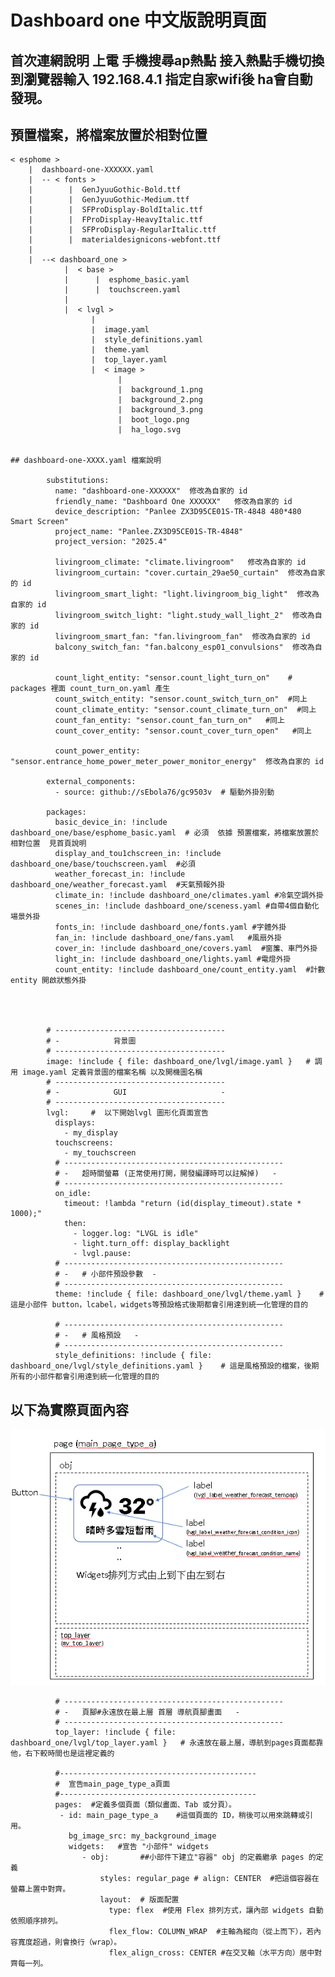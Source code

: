 # Dashboard one 中文版說明頁面
## 首次連網說明 上電 手機搜尋ap熱點 接入熱點手機切換到瀏覽器輸入 192.168.4.1 指定自家wifi後 ha會自動發現。
## 預置檔案，將檔案放置於相對位置

    < esphome >
        |  dashboard-one-XXXXXX.yaml
        |  -- < fonts >
        |        |  GenJyuuGothic-Bold.ttf
        |        |  GenJyuuGothic-Medium.ttf
        |        |  SFProDisplay-BoldItalic.ttf
        |        |  FProDisplay-HeavyItalic.ttf
        |        |  SFProDisplay-RegularItalic.ttf
        |        |  materialdesignicons-webfont.ttf
        |
        |  --< dashboard_one >
                |  < base >
                |      |  esphome_basic.yaml
                |      |  touchscreen.yaml
                |
                |  < lvgl >
                      |
                      |  image.yaml
                      |  style_definitions.yaml
                      |  theme.yaml
                      |  top_layer.yaml
                      |  < image >
                            |
                            |  background_1.png
                            |  background_2.png
                            |  background_3.png
                            |  boot_logo.png
                            |  ha_logo.svg


    ## dashboard-one-XXXX.yaml 檔案說明
    
            substitutions:
              name: "dashboard-one-XXXXXX"  修改為自家的 id
              friendly_name: "Dashboard One XXXXXX"   修改為自家的 id
              device_description: "Panlee ZX3D95CE01S-TR-4848 480*480 Smart Screen"
              project_name: "Panlee.ZX3D95CE01S-TR-4848"
              project_version: "2025.4"
            
              livingroom_climate: "climate.livingroom"   修改為自家的 id
              livingroom_curtain: "cover.curtain_29ae50_curtain"  修改為自家的 id
              livingroom_smart_light: "light.livingroom_big_light"  修改為自家的 id
              livingroom_switch_light: "light.study_wall_light_2"  修改為自家的 id
              livingroom_smart_fan: "fan.livingroom_fan"  修改為自家的 id
              balcony_switch_fan: "fan.balcony_esp01_convulsions"  修改為自家的 id           

              count_light_entity: "sensor.count_light_turn_on"    # packages 裡面 count_turn_on.yaml 產生
              count_switch_entity: "sensor.count_switch_turn_on"  #同上 
              count_climate_entity: "sensor.count_climate_turn_on"  #同上
              count_fan_entity: "sensor.count_fan_turn_on"   #同上
              count_cover_entity: "sensor.count_cover_turn_open"   #同上
              
              count_power_entity: "sensor.entrance_home_power_meter_power_monitor_energy"  修改為自家的 id
            
            external_components:  
              - source: github://sEbola76/gc9503v  # 驅動外掛別動
            
            packages:
              basic_device_in: !include dashboard_one/base/esphome_basic.yaml  # 必須  依據 預置檔案，將檔案放置於相對位置  見首頁說明
              display_and_tou1chscreen_in: !include dashboard_one/base/touchscreen.yaml  #必須
              weather_forecast_in: !include dashboard_one/weather_forecast.yaml  #天氣預報外掛
              climate_in: !include dashboard_one/climates.yaml #冷氣空調外掛
              scenes_in: !include dashboard_one/sceness.yaml #自帶4個自動化場景外掛
              fonts_in: !include dashboard_one/fonts.yaml #字體外掛
              fan_in: !include dashboard_one/fans.yaml   #風扇外掛
              cover_in: !include dashboard_one/covers.yaml  #窗簾、車門外掛
              light_in: !include dashboard_one/lights.yaml #電燈外掛
              count_entity: !include dashboard_one/count_entity.yaml  #計數 entity 開啟狀態外掛


            
              
            # --------------------------------------
            # -            背景圖
            # --------------------------------------            
            image: !include { file: dashboard_one/lvgl/image.yaml }   # 調用 image.yaml 定義背景圖的檔案名稱 以及開機圖名稱
            # --------------------------------------
            # -            GUI                     -
            # --------------------------------------
            lvgl:     #  以下開始lvgl 圖形化頁面宣告
              displays:
                - my_display
              touchscreens:
                - my_touchscreen
              # -------------------------------------------------
              # -   超時關螢幕 (正常使用打開，開發編譯時可以註解掉)   -
              # -------------------------------------------------
              on_idle:
                timeout: !lambda "return (id(display_timeout).state * 1000);"
                then:
                  - logger.log: "LVGL is idle"
                  - light.turn_off: display_backlight
                  - lvgl.pause:
              # -------------------------------------------------
              # -   # 小部件預設參數  -
              # -------------------------------------------------
              theme: !include { file: dashboard_one/lvgl/theme.yaml }    # 這是小部件 button，lcabel，widgets等預設格式後期都會引用達到統一化管理的目的
            
              # -------------------------------------------------
              # -   # 風格預設   -
              # -------------------------------------------------
              style_definitions: !include { file: dashboard_one/lvgl/style_definitions.yaml }    # 這是風格預設的檔案，後期所有的小部件都會引用達到統一化管理的目的
            


## 以下為實際頁面內容
   ![Mosquitto_broker](/dashboard_one_tw/image/165440.png)


            
              # -------------------------------------------------
              # -   頁腳#永遠放在最上層 首層 導航頁腳畫面   -
              # -------------------------------------------------
              top_layer: !include { file: dashboard_one/lvgl/top_layer.yaml }   # 永遠放在最上層，導航到pages頁面都靠他，右下較時間也是這裡定義的
 
              #--------------------------------------------
              #  宣告main_page_type_a頁面
              #--------------------------------------------
              pages:  #定義多個頁面（類似畫面、Tab 或分頁）。  
               - id: main_page_type_a    #這個頁面的 ID，稍後可以用來跳轉或引用。
                 bg_image_src: my_background_image
                 widgets:   #宣告 "小部件" widgets
                    - obj:       ##小部件下建立"容器" obj 的定義繼承 pages 的定義
                        styles: regular_page # align: CENTER  #把這個容器在螢幕上置中對齊。
                        layout:  # 版面配置
                          type: flex  #使用 Flex 排列方式，讓內部 widgets 自動依照順序排列。
                          flex_flow: COLUMN_WRAP  #主軸為縱向（從上而下），若內容寬度超過，則會換行（wrap）。
                          flex_align_cross: CENTER #在交叉軸（水平方向）居中對齊每一列。
                
